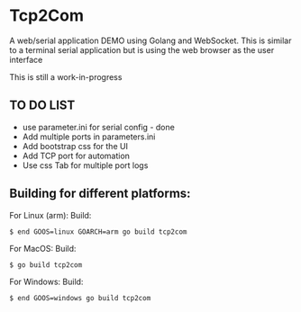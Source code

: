 # Tcp2Com

A web/serial application DEMO using Golang and WebSocket.
This is similar to a terminal serial application but is
using the web browser as the user interface

This is still a work-in-progress

## TO DO LIST
* use parameter.ini for serial config - done
* Add multiple ports in parameters.ini
* Add bootstrap css for the UI
* Add TCP port for automation
* Use css Tab for multiple port logs

## Building for different platforms:

For Linux (arm):
Build:
```
$ end GOOS=linux GOARCH=arm go build tcp2com
```

For MacOS:
Build:
```
$ go build tcp2com
```

For Windows:
Build:
```
$ end GOOS=windows go build tcp2com
```
